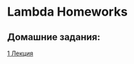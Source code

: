 # Lambda Homeworks
## Домашние задания:
[1 Лекция](https://github.com/AntonCkya/Lambda_Homeworks/blob/main/1.py)
